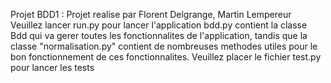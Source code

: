 Projet BDD1 :
Projet realise par Florent Delgrange, Martin Lempereur
Veuillez lancer run.py pour lancer l'application
bdd.py contient la classe Bdd qui va gerer toutes les fonctionnalites de l'application, tandis que la classe "normalisation.py" contient de nombreuses methodes utiles pour le bon fonctionnement de ces fonctionnalites.
Veuillez placer le fichier test.py pour lancer les tests
